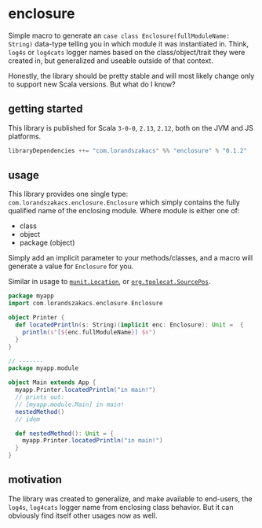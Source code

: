 # enclosure

Simple macro to generate an `case class Enclosure(fullModuleName: String)` data-type telling you in which module it was instantiated in. Think, `log4s` or `log4cats` logger names based on the class/object/trait they were created in, but generalized and useable outside of that context.

Honestly, the library should be pretty stable and will most likely change only to support new Scala versions. But what do I know?

## getting started

This library is published for Scala `3-0-0`, `2.13`, `2.12`, both on the JVM and JS platforms.

```scala
libraryDependencies ++= "com.lorandszakacs" %% "enclosure" % "0.1.2"
```

## usage

This library provides one single type: `com.lorandszakacs.enclosure.Enclosure` which simply contains the fully qualified name of the enclosing module. Where module is either one of:

- class
- object
- package (object)

Simply add an implicit parameter to your methods/classes, and a macro will generate a value for `Enclosure` for you.

Similar in usage to [`munit.Location`](https://github.com/scalameta/munit/blob/main/munit/shared/src/main/scala/munit/Location.scala), or [`org.tpolecat.SourcePos`](https://github.com/tpolecat/SourcePos).

```scala
package myapp
import com.lorandszakacs.enclosure.Enclosure

object Printer {
  def locatedPrintln(s: String)(implicit enc: Enclosure): Unit =  {
    println(s"[${enc.fullModuleName}] $s")
  }
}

// -------
package myapp.module

object Main extends App {
  myapp.Printer.locatedPrintln("in main!")
  // prints out:
  // [myapp.module.Main] in main!
  nestedMethod()
  // idem

  def nestedMethod(): Unit = {
    myapp.Printer.locatedPrintln("in main!")
  }
}
```

## motivation

The library was created to generalize, and make available to end-users, the `log4s`, `log4cats` logger name from enclosing class behavior. But it can obviously find itself other usages now as well.
